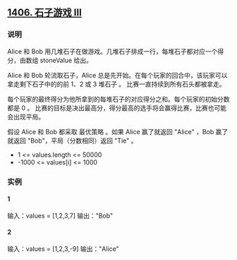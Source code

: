 ## [1406. 石子游戏 III](https://leetcode-cn.com/problems/stone-game-iii/)

### 说明
Alice 和 Bob 用几堆石子在做游戏。几堆石子排成一行，每堆石子都对应一个得分，由数组 stoneValue 给出。

Alice 和 Bob 轮流取石子，Alice 总是先开始。在每个玩家的回合中，该玩家可以拿走剩下石子中的的前 1、2 或 3 堆石子 。
比赛一直持续到所有石头都被拿走。

每个玩家的最终得分为他所拿到的每堆石子的对应得分之和。每个玩家的初始分数都是 0 。
比赛的目标是决出最高分，得分最高的选手将会赢得比赛，比赛也可能会出现平局。

假设 Alice 和 Bob 都采取 最优策略 。如果 Alice 赢了就返回 "Alice" ，Bob 赢了就返回 "Bob"，平局（分数相同）返回 "Tie" 。

* 1 <= values.length <= 50000
* -1000 <= values[i] <= 1000

### 实例
#### 1
输入：values = [1,2,3,7]
输出："Bob"

#### 2
输入：values = [1,2,3,-9]
输出："Alice"